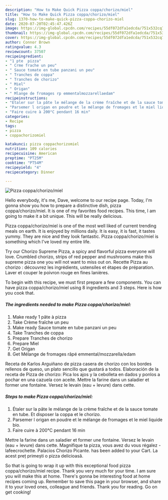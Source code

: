 ```yaml
---
description: "How to Make Quick Pizza coppa/chorizo/miel"
title: "How to Make Quick Pizza coppa/chorizo/miel"
slug: 1370-how-to-make-quick-pizza-coppa-chorizo-miel
date: 2020-07-20T02:45:47.426Z
image: https://img-global.cpcdn.com/recipes/55df072dfa1edcda/751x532cq70/pizza-coppachorizomiel-photo-principale-de-la-recette.jpg
thumbnail: https://img-global.cpcdn.com/recipes/55df072dfa1edcda/751x532cq70/pizza-coppachorizomiel-photo-principale-de-la-recette.jpg
cover: https://img-global.cpcdn.com/recipes/55df072dfa1edcda/751x532cq70/pizza-coppachorizomiel-photo-principale-de-la-recette.jpg
author: Connor Brown
ratingvalue: 4.3
reviewcount: 37507
recipeingredient:
- "1 pte  pizza"
- " Crme frache un peu"
- " Sauce tomate en tube panzani un peu"
- " Tranches de coppa"
- " Tranches de chorizo"
- " Miel"
- " Origan"
- " Mlange de fromages rp emmentalmozzarellaedam"
recipeinstructions:
- "Étaler sur la pâte le mélange de la crème fraîche et de la sauce tomate en tube. Et disposer la coppa et le chorizo."
- "Parsemer l origan en poudre et le mélange de fromages et le miel liquide bio."
- "Faire cuire à 200°C pendant 16 min"
categories:
- Recipe
tags:
- pizza
- coppachorizomiel

katakunci: pizza coppachorizomiel 
nutrition: 109 calories
recipecuisine: American
preptime: "PT25M"
cooktime: "PT54M"
recipeyield: "4"
recipecategory: Dinner

---
```



![Pizza coppa/chorizo/miel](https://img-global.cpcdn.com/recipes/55df072dfa1edcda/751x532cq70/pizza-coppachorizomiel-photo-principale-de-la-recette.jpg)

Hello everybody, it's me, Dave, welcome to our recipe page. Today, I'm gonna show you how to prepare a distinctive dish, pizza coppa/chorizo/miel. It is one of my favorites food recipes. This time, I am going to make it a bit unique. This will be really delicious.

Pizza coppa/chorizo/miel is one of the most well liked of current trending meals on earth. It is enjoyed by millions daily. It is easy, it is fast, it tastes yummy. They are nice and they look fantastic. Pizza coppa/chorizo/miel is something which I've loved my entire life.

Try our Chorizo Supreme Pizza, a spicy and flavorful pizza everyone will love. Crumbled chorizo, strips of red pepper and mushrooms make this supreme pizza one you will not want to miss out on. Recette Pizza au chorizo : découvrez les ingrédients, ustensiles et étapes de préparation. Laver et couper le poivron rouge en fines lanières.


To begin with this recipe, we must first prepare a few components. You can have pizza coppa/chorizo/miel using 8 ingredients and 3 steps. Here is how you cook that.

<!--inarticleads1-->

##### The ingredients needed to make Pizza coppa/chorizo/miel:

1. Make ready 1 pâte à pizza
1. Take  Crème fraîche un peu
1. Make ready  Sauce tomate en tube panzani un peu
1. Take  Tranches de coppa
1. Prepare  Tranches de chorizo
1. Prepare  Miel
1. Get  Origan
1. Get  Mélange de fromages râpé emmental/mozzarella/edam


Receta de Karlos Arguiñano de pizza casera de chorizo con los bordes rellenos de queso, un plato sencillo que gustará a todos. Elaboración de la receta de Pizza de chorizo: Pica los ajos y la cebolleta en dados y ponlos a pochar en una cazuela con aceite. Mettre la farine dans un saladier et former une fontaine. Versez le levain (eau + levure) dans cette. 

<!--inarticleads2-->

##### Steps to make Pizza coppa/chorizo/miel:

1. Étaler sur la pâte le mélange de la crème fraîche et de la sauce tomate en tube. Et disposer la coppa et le chorizo.
1. Parsemer l origan en poudre et le mélange de fromages et le miel liquide bio.
1. Faire cuire à 200°C pendant 16 min


Mettre la farine dans un saladier et former une fontaine. Versez le levain (eau + levure) dans cette. Magnifique ta pizza, vous avez du vous régalez - lafeecrochette. Palacios Chorizo Picante. has been added to your Cart. La acest preț primești o pizza delicioasă. 

So that is going to wrap it up with this exceptional food pizza coppa/chorizo/miel recipe. Thank you very much for your time. I am sure you will make this at home. There's gonna be interesting food at home recipes coming up. Remember to save this page in your browser, and share it to your loved ones, colleague and friends. Thank you for reading. Go on get cooking!

